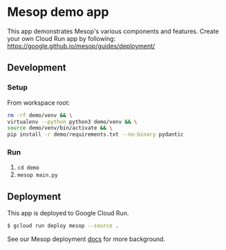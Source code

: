 # Mesop demo app

This app demonstrates Mesop's various components and features. Create your own Cloud Run app by following: https://google.github.io/mesop/guides/deployment/

## Development

### Setup

From workspace root:

```sh
rm -rf demo/venv && \
virtualenv --python python3 demo/venv && \
source demo/venv/bin/activate && \
pip install -r demo/requirements.txt --no-binary pydantic
```

### Run

1. `cd demo`
1. `mesop main.py`

## Deployment

This app is deployed to Google Cloud Run.

```sh
$ gcloud run deploy mesop --source .
```

See our Mesop deployment [docs](https://google.github.io/mesop/guides/deployment/#deploy-to-google-cloud-run) for more background.
